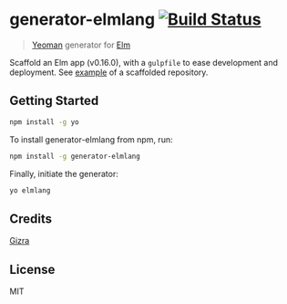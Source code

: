 # generator-elmlang [![Build Status](https://travis-ci.org/Gizra/generator-elmlang.svg?branch=master)](https://travis-ci.org/Gizra/generator-elmlang)

> [Yeoman](http://yeoman.io) generator for [Elm](http://elm-lang.org/)

Scaffold an Elm app (v0.16.0), with a `gulpfile` to ease development and deployment. See [example](https://github.com/Gizra/generator-elmlang-example) of a scaffolded repository.

## Getting Started

```bash
npm install -g yo
```

To install generator-elmlang from npm, run:

```bash
npm install -g generator-elmlang
```

Finally, initiate the generator:

```bash
yo elmlang
```

## Credits

[Gizra](http://gizra.com/)

## License

MIT
